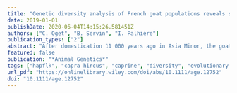 ```yaml
---
title: "Genetic diversity analysis of French goat populations reveals selective sweeps involved in their differentiation"
date: 2019-01-01
publishDate: 2020-06-04T14:15:26.581451Z
authors: ["C. Oget", "B. Servin", "I. Palhière"]
publication_types: ["2"]
abstract: "After domestication 11 000 years ago in Asia Minor, the goat followed human migration to Europe and Asia. It was then introduced in Africa and is now raised all over the world. In this study, we exploited a dataset composed of 54 000 SNPs (Illumina goat DNA chip) to analyze the genetic diversity of 223 individuals belonging to eight French breeds (Alpine, Angora, Corse, Fossés, Poitevine, Provençale, Pyrénées and Saanen). Analyses carried out included individual-based approaches (principal component analysis and population structure) and population-based approaches (phylogenetic tree constructions). The results of the genetic diversity analyses revealed that French breeds are clearly differentiated, in particular, the Angora breed that originates from south west Asia. The Provençale breed shows a very original genetic pattern that could be the result of ancient admixture. Then, selection signatures were detected by identifying regions of outlying genetic differentiation between populations. Five genomic regions were detected under selection on chromosomes 5, 6, 11, 13 and 20, revealing mainly soft selective sweeps and a few hard selective sweeps and highlighting candidate genes that had been selected for during the evolutionary history of these breeds. Among them, two coat coloration genes (ADAMTS20 and ASIP) and one gene related to milk composition (CSN1S1) were involved."
featured: false
publication: "*Animal Genetics*"
tags: ["hapflk", "capra hircus", "caprine", "diversity", "evolutionary history", "selection signature", "snp", "flk", "goat"]
url_pdf: "https://onlinelibrary.wiley.com/doi/abs/10.1111/age.12752"
doi: "10.1111/age.12752"
---
```


